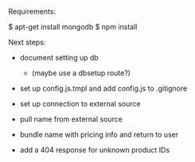 Requirements:

$ apt-get install mongodb
$ npm install


Next steps:
- document setting up db
  - (maybe use a dbsetup route?)
- set up config.js.tmpl and add config.js to .gitignore

- set up connection to external source
- pull name from external source
- bundle name with pricing info and return to user
- add a 404 response for unknown product IDs

